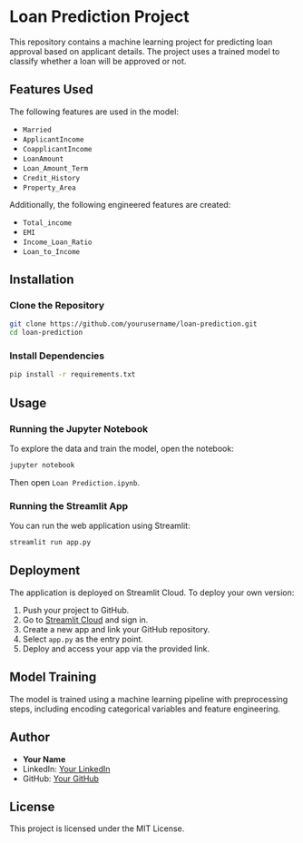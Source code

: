 # Loan Prediction Project

This repository contains a machine learning project for predicting loan approval based on applicant details. The project uses a trained model to classify whether a loan will be approved or not.

## Features Used

The following features are used in the model:
- `Married`
- `ApplicantIncome`
- `CoapplicantIncome`
- `LoanAmount`
- `Loan_Amount_Term`
- `Credit_History`
- `Property_Area`

Additionally, the following engineered features are created:
- `Total_income`
- `EMI`
- `Income_Loan_Ratio`
- `Loan_to_Income`

## Installation

### Clone the Repository
```sh
git clone https://github.com/yourusername/loan-prediction.git
cd loan-prediction
```

### Install Dependencies
```sh
pip install -r requirements.txt
```

## Usage

### Running the Jupyter Notebook
To explore the data and train the model, open the notebook:
```sh
jupyter notebook
```
Then open `Loan Prediction.ipynb`.

### Running the Streamlit App
You can run the web application using Streamlit:
```sh
streamlit run app.py
```

## Deployment

The application is deployed on Streamlit Cloud. To deploy your own version:
1. Push your project to GitHub.
2. Go to [Streamlit Cloud](https://share.streamlit.io/) and sign in.
3. Create a new app and link your GitHub repository.
4. Select `app.py` as the entry point.
5. Deploy and access your app via the provided link.

## Model Training
The model is trained using a machine learning pipeline with preprocessing steps, including encoding categorical variables and feature engineering.

## Author
- **Your Name**  
- LinkedIn: [Your LinkedIn](https://linkedin.com/in/risaalkhan)
- GitHub: [Your GitHub](https://github.com/risaal-khan)

## License
This project is licensed under the MIT License.

